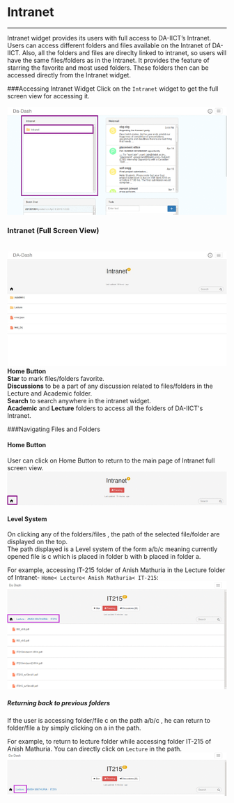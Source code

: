 # Intranet


---



Intranet widget provides its users with full access to DA-IICT’s Intranet. Users can access different folders and files available on the Intranet of DA-IICT. Also, all the folders and files are direclty linked to intranet, so users will have the same files/folders as in the Intranet. It provides the feature of starring the favorite and most used folders. These folders then can be accessed directly from the Intranet widget.

###Accessing Intranet Widget
 Click on the `Intranet` widget to get the full screen view for accessing it.
 <br/><br/>
![](intranetwidget.png) 

### Intranet (Full Screen View)<br/><br/>
![](imageedit_5_9437788385.jpg)
<br/>
 **Home Button**<br/>
 **Star** to mark files/folders favorite.<br/>
 **Discussions** to be a part of any discussion related to files/folders in the Lecture and Academic folder.<br/>
 **Search** to search anywhere in the intranet widget.<br/>
 **Academic** and **Lecture** folders to access all the folders of DA-IICT's Intranet.<br/>

###Navigating Files and Folders

#### Home Button
User can click on Home Button to return to the main page of Intranet full screen view.
![](hb.png)
#### Level System
On clicking any of the folders/files , the path of the selected file/folder are displayed on the top. <br/>The path displayed is a Level system of the form a/b/c meaning currently opened file is c which is placed in folder b with b placed in folder a.<br/>

For example, accessing IT-215 folder of Anish Mathuria in the Lecture folder of Intranet- `Home< Lecture< Anish Mathuria< IT-215`:
![](anish4.png)
##### Returning back to previous folders
If the user is accessing folder/file c on the path a/b/c , he can return to folder/file a by simply clicking on a in the path.

For example, to return to lecture folder while accessing folder IT-215 of Anish Mathuria. You can directly click on `Lecture` in the path.
![](anish5.png)